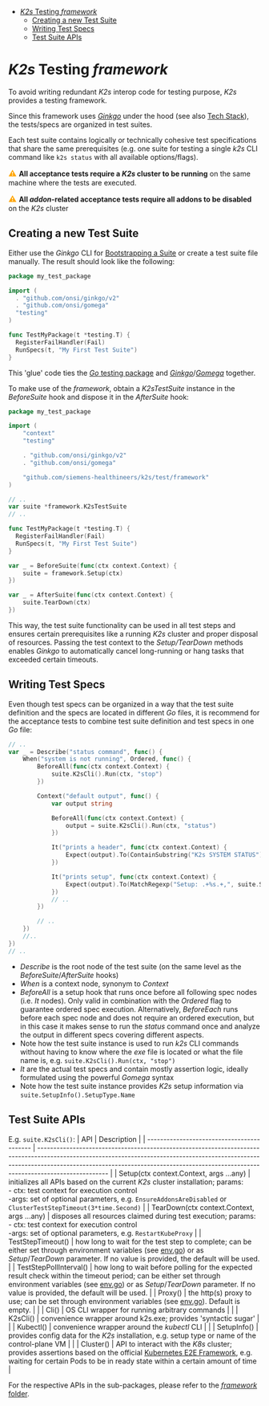 <!--
SPDX-FileCopyrightText: © 2023 Siemens Healthcare GmbH

SPDX-License-Identifier: MIT
-->

- [*K2s* Testing *framework*](#k2s-testing-framework)
	- [Creating a new Test Suite](#creating-a-new-test-suite)
	- [Writing Test Specs](#writing-test-specs)
	- [Test Suite APIs](#test-suite-apis)


# *K2s* Testing *framework*
To avoid writing redundant *K2s* interop code for testing purpose, *K2s* provides a testing framework.

Since this framework uses [*Ginkgo*](https://onsi.github.io/ginkgo/#top) under the hood (see also [Tech Stack](../README.md#tech-stack)), the tests/specs are organized in test suites.

Each test suite contains logically or technically cohesive test specifications that share the same prerequisites (e.g. one suite for testing a single *k2s* CLI command like `k2s status` with all available options/flags).

<span style="color:orange;font-size:medium">**⚠** </span> **All acceptance tests require a *K2s* cluster to be running** on the same machine where the tests are executed.

<span style="color:orange;font-size:medium">**⚠** </span> **All *addon*-related acceptance tests require all addons to be disabled** on the *K2s* cluster

## Creating a new Test Suite
Either use the *Ginkgo* CLI for [Bootstrapping a Suite](https://onsi.github.io/ginkgo/#bootstrapping-a-suite) or create a test suite file manually. The result should look like the following:

```go
package my_test_package

import (
  . "github.com/onsi/ginkgo/v2"
  . "github.com/onsi/gomega"
  "testing"
)

func TestMyPackage(t *testing.T) {
  RegisterFailHandler(Fail)
  RunSpecs(t, "My First Test Suite")
}
```
This 'glue' code ties the [*Go* testing package](https://pkg.go.dev/testing) and [*Ginkgo*](https://onsi.github.io/ginkgo/#top)/[*Gomega*](https://onsi.github.io/gomega/#top) together.

To make use of the *framework*, obtain a *K2sTestSuite* instance in the *BeforeSuite* hook and dispose it in the *AfterSuite* hook:

```go
package my_test_package

import (
	"context"
	"testing"

	. "github.com/onsi/ginkgo/v2"
	. "github.com/onsi/gomega"

	"github.com/siemens-healthineers/k2s/test/framework"
)

// ..
var suite *framework.K2sTestSuite
// ..

func TestMyPackage(t *testing.T) {
  RegisterFailHandler(Fail)
  RunSpecs(t, "My First Test Suite")
}

var _ = BeforeSuite(func(ctx context.Context) {
	suite = framework.Setup(ctx)
})

var _ = AfterSuite(func(ctx context.Context) {
	suite.TearDown(ctx)
})
```
This way, the test suite functionality can be used in all test steps and ensures certain prerequisites like a running *K2s* cluster and proper disposal of resources. Passing the test context to the *Setup/TearDown* methods enables *Ginkgo* to automatically cancel long-running or hang tasks that exceeded certain timeouts.

## Writing Test Specs
Even though test specs can be organized in a way that the test suite definition and the specs are located in different *Go* files, it is recommend for the acceptance tests to combine test suite definition and test specs in one *Go* file:

```go
// ..
var _ = Describe("status command", func() {
	When("system is not running", Ordered, func() {
		BeforeAll(func(ctx context.Context) {
			suite.K2sCli().Run(ctx, "stop")
		})

		Context("default output", func() {
			var output string

			BeforeAll(func(ctx context.Context) {
				output = suite.K2sCli().Run(ctx, "status")
			})

			It("prints a header", func(ctx context.Context) {
				Expect(output).To(ContainSubstring("K2s SYSTEM STATUS"))
			})

			It("prints setup", func(ctx context.Context) {
				Expect(output).To(MatchRegexp("Setup: .+%s.+,", suite.SetupInfo().SetupConfig.SetupName))
			})
			// ..
		})

        // ..
    })
    //..
})
// ..
```
- *Describe* is the root node of the test suite (on the same level as the *BeforeSuite*/*AfterSuite* hooks)
- *When* is a context node, synonym to *Context*
- *BeforeAll* is a setup hook that runs once before all following spec nodes (i.e. *It* nodes). Only valid in combination with the *Ordered* flag to guarantee ordered spec execution. Alternatively, *BeforeEach* runs before each spec node and does not require an ordered execution, but in this case it makes sense to run the *status* command once and analyze the output in different specs covering different aspects.
- Note how the test suite instance is used to run *k2s* CLI commands without having to know where the *exe* file is located or what the file name is, e.g. `suite.K2sCli().Run(ctx, "stop")`
- *It* are the actual test specs and contain mostly assertion logic, ideally formulated using the powerful *Gomega* syntax
- Note how the test suite instance provides *K2s* setup information via `suite.SetupInfo().SetupType.Name`

## Test Suite APIs
E.g. `suite.K2sCli()`:
| API                                        | Description                                                                                                                                                                                                                                                      |
| ------------------------------------------ | ---------------------------------------------------------------------------------------------------------------------------------------------------------------------------------------------------------------------------------------------------------------- |
| Setup(ctx context.Context, args ...any)    | initializes all APIs based on the current *K2s* cluster installation; params:<br>- ctx: test context for execution control<br>-args: set of optional parameters, e.g. `EnsureAddonsAreDisabled` or `ClusterTestStepTimeout(3*time.Second)`                       |
| TearDown(ctx context.Context, args ...any) | disposes all resources claimed during test execution; params:<br>- ctx: test context for execution control<br>-args: set of optional parameters, e.g. `RestartKubeProxy`                                                                                         |
| TestStepTimeout()                          | how long to wait for the test step to complete; can be either set through environment variables (see [env.go](env.go)) or as *Setup*/*TearDown* parameter. If no value is provided, the default will be used.                                                    |
| TestStepPollInterval()                     | how long to wait before polling for the expected result check within the timeout period; can be either set through environment variables (see [env.go](env.go)) or as *Setup*/*TearDown* parameter. If no value is provided, the default will be used.           |
| Proxy()                                    | the http(s) proxy to use; can be set through environment variables (see [env.go](env.go)). Default is empty.                                                                                                                                                     |  |
| Cli()                                      | OS CLI wrapper for running arbitrary commands                                                                                                                                                                                                                    |  |
| K2sCli()                                   | convenience wrapper around k2s.exe; provides 'syntactic sugar'                                                                                                                                                                                                   |  |
| Kubectl()                                  | convenience wrapper around the *kubectl* CLI                                                                                                                                                                                                                     |  |
| SetupInfo()                                | provides config data for the *K2s* installation, e.g. setup type or name of the control-plane VM                                                                                                                                                                 |  |
| Cluster()                                  | API to interact with the *K8s* cluster; provides assertions based on the official [Kubernetes E2E Framework](https://github.com/kubernetes-sigs/e2e-framework#e2e-framework), e.g. waiting for certain Pods to be in ready state within a certain amount of time |

For the respective APIs in the sub-packages, please refer to the [*framework* folder](./).
